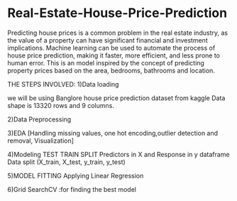 # Real-Estate-House-Price-Prediction

Predicting house prices is a common problem in the real estate industry, as the value of a property can have significant financial and investment implications. Machine learning can be used to automate the process of house price prediction, making it faster, more efficient, and less prone to human error.
This is an model  inspired by the concept of predicting property prices based on the area, bedrooms, bathrooms and location. 

THE STEPS INVOLVED:
1)Data loading

we will be using Banglore house price prediction dataset from kaggle
Data shape is 13320 rows and 9 columns.

2)Data Preprocessing 

3)EDA
[Handling missing values, one hot encoding,outlier detection and removal, Visualization] 

4)Modeling
TEST TRAIN SPLIT
Predictors in X and Response in y dataframe
Data split (X_train, X_test, y_train, y_test)

5)MODEL FITTING
Applying Linear Regression

6)Grid SearchCV :for finding the best model
